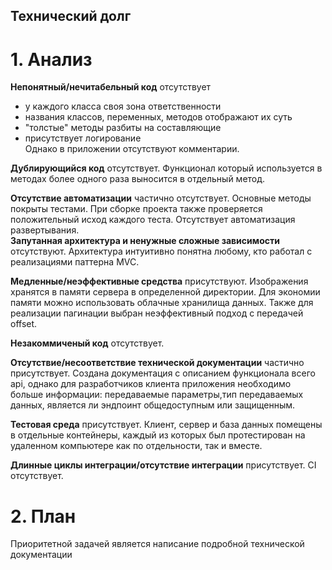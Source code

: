## Технический долг
# 1. Анализ
 **Непонятный/нечитабельный код** отсутствует
   - у каждого класса своя зона ответственности
   - названия классов, переменных, методов отображают их суть
   - "толстые" методы разбиты на составляющие
   - присутствует логирование  
   Однако в приложении отсутствуют комментарии.

 **Дублирующийся код** отсутствует. Функционал который используется в методах более одного раза выносится в отдельный метод.  
 
 **Отсутствие автоматизации** частично отсутствует. Основные методы покрыты тестами. При сборке проекта также проверяется положительный исход каждого теста. Отсутствует автоматизация развертывания.  
 **Запутанная архитектура и ненужные сложные зависимости** отсутствуют. Архитектура интуитивно понятна любому, кто работал с реализациями паттерна MVC.  
 
 **Медленные/неэффективные средства** присутствуют. Изображения хранятся в памяти сервера в определенной директории. Для экономии памяти можно использовать облачные хранилища данных. Также для реализации пагинации выбран неэффективный подход с передачей offset.  
 
 **Незакоммиченый код** отсутствует.  
 
 **Отсутствие/несоответствие технической документации** частично присутствует. Создана документация с описанием функционала всего api, однако для разработчиков клиента приложения необходимо больше информации: передаваемые параметры,тип передаваемых данных, является ли эндпоинт общедоступным или защищенным.  
 
 **Тестовая среда** присутствует. Клиент, сервер и база данных помещены в отдельные контейнеры, каждый из которых был протестирован на удаленном компьютере как по отдельности, так и вместе.  
 
 **Длинные циклы интеграции/отсутствие интеграции** присутствует. CI отсутствует.  

 # 2. План  
 Приоритетной задачей является написание подробной технической документации 
